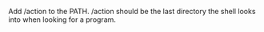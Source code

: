 Add /action to the PATH. /action should be the last directory the shell looks into when looking for a program.
